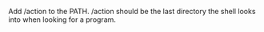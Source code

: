 Add /action to the PATH. /action should be the last directory the shell looks into when looking for a program.
